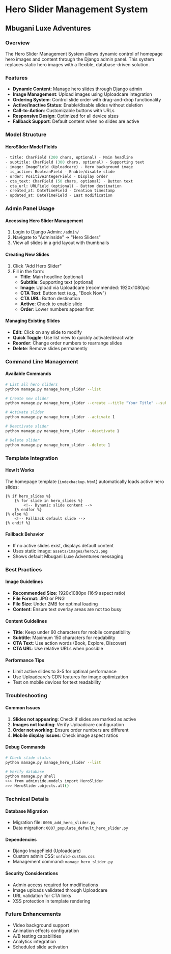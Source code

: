 # Hero Slider Management System
## Mbugani Luxe Adventures

### Overview
The Hero Slider Management System allows dynamic control of homepage hero images and content through the Django admin panel. This system replaces static hero images with a flexible, database-driven solution.

### Features
- **Dynamic Content**: Manage hero slides through Django admin
- **Image Management**: Upload images using Uploadcare integration
- **Ordering System**: Control slide order with drag-and-drop functionality
- **Active/Inactive Status**: Enable/disable slides without deletion
- **Call-to-Action**: Customizable buttons with URLs
- **Responsive Design**: Optimized for all device sizes
- **Fallback Support**: Default content when no slides are active

### Model Structure

#### HeroSlider Model Fields
```python
- title: CharField (200 chars, optional) - Main headline
- subtitle: CharField (300 chars, optional) - Supporting text
- image: ImageField (Uploadcare) - Hero background image
- is_active: BooleanField - Enable/disable slide
- order: PositiveIntegerField - Display order
- cta_text: CharField (50 chars, optional) - Button text
- cta_url: URLField (optional) - Button destination
- created_at: DateTimeField - Creation timestamp
- updated_at: DateTimeField - Last modification
```

### Admin Panel Usage

#### Accessing Hero Slider Management
1. Login to Django Admin: `/admin/`
2. Navigate to "Adminside" → "Hero Sliders"
3. View all slides in a grid layout with thumbnails

#### Creating New Slides
1. Click "Add Hero Slider"
2. Fill in the form:
   - **Title**: Main headline (optional)
   - **Subtitle**: Supporting text (optional)
   - **Image**: Upload via Uploadcare (recommended: 1920x1080px)
   - **CTA Text**: Button text (e.g., "Book Now")
   - **CTA URL**: Button destination
   - **Active**: Check to enable slide
   - **Order**: Lower numbers appear first

#### Managing Existing Slides
- **Edit**: Click on any slide to modify
- **Quick Toggle**: Use list view to quickly activate/deactivate
- **Reorder**: Change order numbers to rearrange slides
- **Delete**: Remove slides permanently

### Command Line Management

#### Available Commands
```bash
# List all hero sliders
python manage.py manage_hero_slider --list

# Create new slider
python manage.py manage_hero_slider --create --title "Your Title" --subtitle "Your Subtitle" --order 1

# Activate slider
python manage.py manage_hero_slider --activate 1

# Deactivate slider
python manage.py manage_hero_slider --deactivate 1

# Delete slider
python manage.py manage_hero_slider --delete 1
```

### Template Integration

#### How It Works
The homepage template (`indexbackup.html`) automatically loads active hero slides:

```django
{% if hero_slides %}
    {% for slide in hero_slides %}
        <!-- Dynamic slide content -->
    {% endfor %}
{% else %}
    <!-- Fallback default slide -->
{% endif %}
```

#### Fallback Behavior
- If no active slides exist, displays default content
- Uses static image: `assets/images/hero/2.png`
- Shows default Mbugani Luxe Adventures messaging

### Best Practices

#### Image Guidelines
- **Recommended Size**: 1920x1080px (16:9 aspect ratio)
- **File Format**: JPG or PNG
- **File Size**: Under 2MB for optimal loading
- **Content**: Ensure text overlay areas are not too busy

#### Content Guidelines
- **Title**: Keep under 60 characters for mobile compatibility
- **Subtitle**: Maximum 150 characters for readability
- **CTA Text**: Use action words (Book, Explore, Discover)
- **CTA URL**: Use relative URLs when possible

#### Performance Tips
- Limit active slides to 3-5 for optimal performance
- Use Uploadcare's CDN features for image optimization
- Test on mobile devices for text readability

### Troubleshooting

#### Common Issues
1. **Slides not appearing**: Check if slides are marked as active
2. **Images not loading**: Verify Uploadcare configuration
3. **Order not working**: Ensure order numbers are different
4. **Mobile display issues**: Check image aspect ratios

#### Debug Commands
```bash
# Check slide status
python manage.py manage_hero_slider --list

# Verify database
python manage.py shell
>>> from adminside.models import HeroSlider
>>> HeroSlider.objects.all()
```

### Technical Details

#### Database Migration
- Migration file: `0006_add_hero_slider.py`
- Data migration: `0007_populate_default_hero_slider.py`

#### Dependencies
- Django ImageField (Uploadcare)
- Custom admin CSS: `unfold-custom.css`
- Management command: `manage_hero_slider.py`

#### Security Considerations
- Admin access required for modifications
- Image uploads validated through Uploadcare
- URL validation for CTA links
- XSS protection in template rendering

### Future Enhancements
- Video background support
- Animation effects configuration
- A/B testing capabilities
- Analytics integration
- Scheduled slide activation
